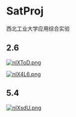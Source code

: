 # SatProj
西北工业大学应用综合实验

## 2.6

[![nlXToD.png](https://s2.ax1x.com/2019/09/07/nlXToD.png)](https://imgchr.com/i/nlXToD)

[![nlX4L6.png](https://s2.ax1x.com/2019/09/07/nlX4L6.png)](https://imgchr.com/i/nlX4L6)

## 5.4

[![nlXsdU.png](https://s2.ax1x.com/2019/09/07/nlXsdU.png)](https://imgchr.com/i/nlXsdU)
